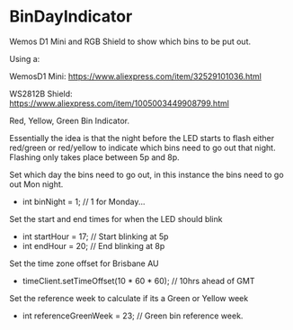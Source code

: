 # BinDayIndicator
Wemos D1 Mini and RGB Shield to show which bins to be put out.

Using a:

  WemosD1 Mini: https://www.aliexpress.com/item/32529101036.html
  
  WS2812B Shield: https://www.aliexpress.com/item/1005003449908799.html

Red, Yellow, Green Bin Indicator.

Essentially the idea is that the night before the LED starts to flash either red/green or red/yellow to indicate which bins need to go out that night. Flashing only takes place between 5p and 8p.

Set which day the bins need to go out, in this instance the bins need to go out Mon night.

 - int binNight = 1; // 1 for Monday...
  
Set the start and end times for when the LED should blink

 - int startHour = 17; // Start blinking at 5p
 - int endHour = 20;  // End blinking at 8p

Set the time zone offset for Brisbane AU

 - timeClient.setTimeOffset(10 * 60 * 60); // 10hrs ahead of GMT

Set the reference week to calculate if its a Green or Yellow week

 - int referenceGreenWeek = 23; // Green bin reference week.

